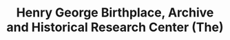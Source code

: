---
layout: repo
title: "Henry George Birthplace, Archive and Historical Research Center (The)"
id: 14463
permalink: repos/14463/
---